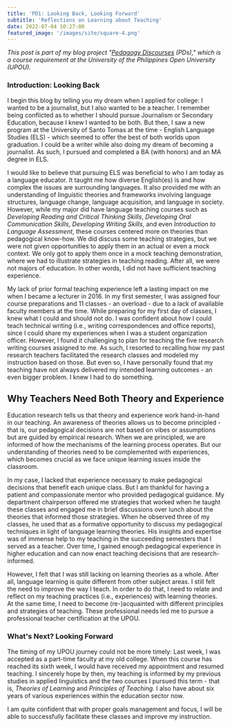 ```yaml
---
title: 'PD1: Looking Back, Looking Forward'
subtitle: 'Reflections on Learning about Teaching'
date: 2022-07-04 10:27:00
featured_image: '/images/site/square-4.png'
---
```

*This post is part of my blog project "[Pedagogy Discourses](https://www.pedagogydiscs.wordpress.com) (PDs)," which is a course requirement at the University of the Philippines Open University (UPOU).*

### Introduction: Looking Back

I begin this blog by telling you my dream when I applied for college: I wanted to be a journalist, but I also wanted to be a teacher. I remember being conflicted as to whether I should pursue Journalism or Secondary Education, because I knew I wanted to be both. But then, I saw a new program at the University of Santo Tomas at the time - English Language Studies (ELS) - which seemed to offer the best of both worlds upon graduation. I could be a writer while also doing my dream of becoming a journalist. As such, I pursued and completed a BA (with honors) and an MA degree in ELS. 

I would like to believe that pursuing ELS was beneficial to who I am today as a language educator. It taught me how diverse English(es) is and how complex the issues are surrounding languages. It also provided me with an understanding of linguistic theories and frameworks involving language structures, language change, language acquisition, and language in society. However, while my major did have language teaching courses such as *Developing Reading and Critical Thinking Skills*, *Developing Oral Communication Skills*, *Developing Writing Skills*, and even *Introduction to Language Assessment*, these courses centered more on theories than pedagogical know-how. We did discuss some teaching strategies, but we were not given opportunities to apply them in an actual or even a mock context. We only got to apply them once in a mock teaching demonstration, where we had to illustrate strategies in teaching reading. After all, we were not majors of education. In other words, I did not have sufficient teaching experience. 

My lack of prior formal teaching experience left a lasting impact on me when I became a lecturer in 2016. In my first semester, I was assigned four  course preparations and 11 classes - an overload - due to a lack of available faculty members at the time. While preparing for my first day of classes, I knew what I could and should not do. I was confident about how I could teach technical writing (i.e., writing correspondences and office reports), since I could share my experiences when I was a student organization officer. However, I found it challenging to plan for teaching the five research writing courses assigned to me. As such, I resorted to recalling how my past research teachers facilitated the research classes and modeled my instruction based on those. But even so, I have personally found that my teaching have not always delivered my intended learning outcomes - an even bigger problem. I knew I had to do something. 

## Why Teachers Need Both Theory and Experience

Education research tells us that theory and experience work hand-in-hand in our teaching. An awareness of theories allows us to become principled - that is, our pedagogical decisions are not based on vibes or assumptions but are guided by empirical research. When we are principled, we are informed of how the mechanisms of the learning process operates. But our understanding of theories need to be complemented with experiences, which becomes crucial as we face unique learning issues inside the classroom.

In my case, I lacked that experience necessary to make pedagogical decisions that benefit each unique class. But I am thankful for having a patient and compassionate mentor who provided pedagogical guidance. My department chairperson offered me strategies that worked when he taught these classes and engaged me in brief discussions over lunch about the theories that informed those strategies. When he observed three of my classes, he used that as a formative opportunity to discuss my pedagogical techniques in light of language learning theories. His insights and expertise was of immense help to my teaching in the succeeding semesters that I served as a teacher. Over time, I gained enough pedagogical experience in higher education and can now enact teaching decisions that are research-informed. 

However, I felt that I was still lacking on learning theories as a whole. After all, language learning is quite different from other subject areas. I still felt the need to improve the way I teach. In order to do that, I need to relate and reflect on my teaching practices (i.e., experiences) with learning theories. At the same time, I need to become (re-)acquainted with different principles and strategies of teaching. These professional needs led me to pursue a professional teacher certification at the UPOU. 

### What's Next? Looking Forward

The timing of my UPOU journey could not be more timely: Last week, I was accepted as a part-time faculty at my old college. When this course has reached its sixth week, I would have received my appointment and resumed teaching. I sincerely hope by then, my teaching is informed by my previous studies in applied linguistics and the two courses I pursued this term - that is, *Theories of Learning* and *Principles of Teaching.* I also have about six years of various experiences within the education sector now. 

I am quite confident that with proper goals management and focus, I will be able to successfully facilitate these classes and improve my instruction.